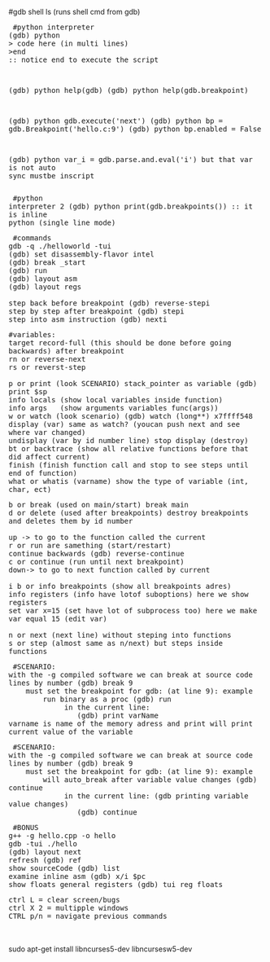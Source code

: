 #gdb shell ls (runs shell cmd from gdb)
<br>
<pre style="white-space: pre-wrap;"> #python interpreter
(gdb) python
> code here (in multi lines)
>end
:: notice end to execute the script
</pre> <pre style="white-space: pre-wrap;">
(gdb) python help(gdb)
(gdb) python help(gdb.breakpoint)

(gdb) python gdb.execute('next')
(gdb) python bp = gdb.Breakpoint('hello.c:9')
(gdb) python bp.enabled = False

(gdb) python var_i = gdb.parse.and.eval('i')
but that var is not auto sync mustbe inscript
</pre> <pre style="white-space: pre-wrap;"> #python interpreter 2
(gdb) python print(gdb.breakpoints())
:: it is inline python (single line mode)
</pre>
<pre style="white-space: pre-wrap;"> #commands
gdb -q ./helloworld -tui
(gdb) set disassembly-flavor intel
(gdb) break _start
(gdb) run
(gdb) layout asm
(gdb) layout regs

step back before breakpoint (gdb) reverse-stepi
step by step after breakpoint (gdb) stepi
step into asm instruction (gdb) nexti
</pre>
<pre style="white-space: pre-wrap;">
#variables:
target record-full (this should be done before going backwards) after breakpoint
rn or reverse-next
rs or reverst-step

p or print (look SCENARIO) stack_pointer as variable (gdb) print $sp
info locals (show local variables inside function)
info args   (show arguments variables func(args))
w or watch (look scenario) (gdb) watch (long**) x7ffff548
display (var) same as watch? (youcan push next and see where var changed)
undisplay (var by id number line) stop display (destroy)
bt or backtrace (show all relative functions before that did affect current)
finish (finish function call and stop to see steps until end of function)
what or whatis (varname) show the type of variable (int, char, ect)
</pre>
<pre style="white-space: pre-wrap;">
b or break (used on main/start) break main
d or delete (used after breakpoints) destroy breakpoints and deletes them by id number

up -> to go to the function called the current
r or run are samething (start/restart)
continue backwards (gdb) reverse-continue
c or continue (run until next breakpoint)
down-> to go to next function called by current

i b or info breakpoints (show all breakpoints adres)
info registers (info have lotof suboptions) here we show registers
set var x=15 (set have lot of subprocess too) here we make var equal 15 (edit var)

n or next (next line) without steping into functions
s or step (almost same as n/next) but steps inside functions
</pre>
<pre style="white-space: pre-wrap;"> #SCENARIO:
with the -g compiled software we can break at source code lines by number (gdb) break 9
	must set the breakpoint for gdb: (at line 9): example
		run binary as a proc (gdb) run
	         in the current line:
		        (gdb) print varName
varname is name of the memory adress and print will print current value of the variable
</pre>
<pre style="white-space: pre-wrap;"> #SCENARIO:
with the -g compiled software we can break at source code lines by number (gdb) break 9
	must set the breakpoint for gdb: (at line 9): example
		will auto_break after variable value changes (gdb) continue
	         in the current line: (gdb printing variable value changes)
		        (gdb) continue
</pre>
<pre style="white-space: pre-wrap;"> #BONUS
g++ -g hello.cpp -o hello
gdb -tui ./hello
(gdb) layout next
refresh (gdb) ref
show sourceCode (gdb) list
examine inline asm (gdb) x/i $pc
show floats general registers (gdb) tui reg floats
</pre>
<pre style="white-space: pre-wrap;">
ctrl L = clear screen/bugs
ctrl X 2 = multipple windows
CTRL p/n = navigate previous commands
</pre>
<br>
<br>
sudo apt-get install libncurses5-dev libncursesw5-dev
<br>
